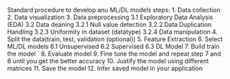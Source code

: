 Standard procedure to develop anu ML/DL models
steps: 1. Data collection
	2. Data visualization
	3. Data preprocessing
		3.1 Exploratory Data Analysis (EDA)
		3.2 Data deaning
			3.2.1 Null value detection
			3.2.2 Data Duplication Handling
			3.2.3 Uniformity in dataset (datatype)
			3.2.4 Data manipulation
	4. Split the data(train, test, validation (optional))
	5. Feature Extraction
  	6. Select ML/DL models
		6.1 Unsupervised
		6.2 Supervised
		6.3 DL Model
	7. Build train the model
`	8. Evaluate model
	9. Fine tune the model and repeat step 7 and 8 until you get the better accuracy
	10. Justify the model using different matrices
	11. Save the model 
	12. Infer saved model in your application